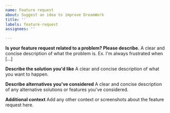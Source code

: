 ```yaml
---
name: Feature request
about: Suggest an idea to improve DreamWork
title: ''
labels: feature-request
assignees: ''

---
```


<!--
Welcome to DreamWork issue tracker! Before creating an issue, please heed the following:

1. This tracker should only be used to report bugs and request features / enhancements to DreamWork
    - For questions and general support, checkout the manual https://erpnext.com/docs/user/manual/en or use https://discuss.erpnext.com
2. Use the search function before creating a new issue. Duplicates will be closed and directed to
   the original discussion.
3. When making a feature request, make sure to be as verbose as possible. The better you convey your message, the greater the drive to make it happen.


Please keep in mind that we get many many requests and we can't possibly work on all of them, we prioritize development based on the goals of the product and organization. Feature requests are still welcome as it helps us in research when we do decide to work on the requested feature. 

If you're in urgent need to a feature, please try the following channels to get paid developments done quickly:
1. Certified DreamWork partners: https://erpnext.com/partners 
2. Developer community on DreamWork forums: https://discuss.erpnext.com/c/developers/5 
3. Telegram group for DreamWork/Frappe development work: https://t.me/erpnext_opps 

-->

**Is your feature request related to a problem? Please describe.**
A clear and concise description of what the problem is. Ex. I'm always frustrated when [...]

**Describe the solution you'd like**
A clear and concise description of what you want to happen.

**Describe alternatives you've considered**
A clear and concise description of any alternative solutions or features you've considered.

**Additional context**
Add any other context or screenshots about the feature request here.
